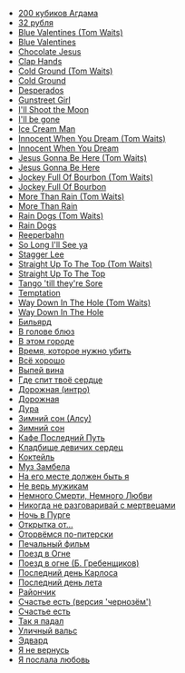 * [200 кубиков Агдама](200%20кубиков%20Агдама)
* [32 рубля](32%20рубля)
* [Blue Valentines (Tom Waits)](Blue%20Valentines%20(Tom%20Waits))
* [Blue Valentines](Blue%20Valentines)
* [Chocolate Jesus](Chocolate%20Jesus)
* [Clap Hands](Clap%20Hands)
* [Cold Ground (Tom Waits)](Cold%20Ground%20(Tom%20Waits))
* [Cold Ground](Cold%20Ground)
* [Desperados](Desperados)
* [Gunstreet Girl](Gunstreet%20Girl)
* [I'll Shoot the Moon](I'll%20Shoot%20the%20Moon)
* [I'll be gone](I'll%20be%20gone)
* [Ice Cream Man](Ice%20Cream%20Man)
* [Innocent When You Dream (Tom Waits)](Innocent%20When%20You%20Dream%20(Tom%20Waits))
* [Innocent When You Dream](Innocent%20When%20You%20Dream)
* [Jesus Gonna Be Here (Tom Waits)](Jesus%20Gonna%20Be%20Here%20(Tom%20Waits))
* [Jesus Gonna Be Here](Jesus%20Gonna%20Be%20Here)
* [Jockey Full Of Bourbon (Tom Waits)](Jockey%20Full%20Of%20Bourbon%20(Tom%20Waits))
* [Jockey Full Of Bourbon](Jockey%20Full%20Of%20Bourbon)
* [More Than Rain (Tom Waits)](More%20Than%20Rain%20(Tom%20Waits))
* [More Than Rain](More%20Than%20Rain)
* [Rain Dogs (Tom Waits)](Rain%20Dogs%20(Tom%20Waits))
* [Rain Dogs](Rain%20Dogs)
* [Reeperbahn](Reeperbahn)
* [So Long I'll See ya](So%20Long%20I'll%20See%20ya)
* [Stagger Lee](Stagger%20Lee)
* [Straight Up To The Top (Tom Waits)](Straight%20Up%20To%20The%20Top%20(Tom%20Waits))
* [Straight Up To The Top](Straight%20Up%20To%20The%20Top)
* [Tango 'till they're Sore](Tango%20'till%20they're%20Sore)
* [Temptation](Temptation)
* [Way Down In The Hole (Tom Waits)](Way%20Down%20In%20The%20Hole%20(Tom%20Waits))
* [Way Down In The Hole](Way%20Down%20In%20The%20Hole)
* [Бильярд](Бильярд)
* [В голове блюз](В%20голове%20блюз)
* [В этом городе](В%20этом%20городе)
* [Время, которое нужно убить](Время,%20которое%20нужно%20убить)
* [Всё хорошо](Всё%20хорошо)
* [Выпей вина](Выпей%20вина)
* [Где спит твоё сердце](Где%20спит%20твоё%20сердце)
* [Дорожная (интро)](Дорожная%20(интро))
* [Дорожная](Дорожная)
* [Дура](Дура)
* [Зимний сон (Алсу)](Зимний%20сон%20(Алсу))
* [Зимний сон](Зимний%20сон)
* [Кафе Последний Путь](Кафе%20Последний%20Путь)
* [Кладбище девичих сердец](Кладбище%20девичих%20сердец)
* [Коктейль](Коктейль)
* [Муз Замбела](Муз%20Замбела)
* [На его месте должен быть я](На%20его%20месте%20должен%20быть%20я)
* [Не верь мужикам](Не%20верь%20мужикам)
* [Немного Смерти, Немного Любви](Немного%20Смерти,%20Немного%20Любви)
* [Никогда не разговаривай с мертвецами](Никогда%20не%20разговаривай%20с%20мертвецами)
* [Ночь в Пурге](Ночь%20в%20Пурге)
* [Открытка от...](Открытка%20от...)
* [Оторвёмся по-питерски](Оторвёмся%20по-питерски)
* [Печальный фильм](Печальный%20фильм)
* [Поезд в Огне](Поезд%20в%20Огне)
* [Поезд в огне (Б. Гребенщиков)](Поезд%20в%20огне%20(Б.%20Гребенщиков))
* [Последний день Карлоса](Последний%20день%20Карлоса)
* [Последний день лета](Последний%20день%20лета)
* [Райончик](Райончик)
* [Счастье есть (версия 'чернозём')](Счастье%20есть%20(версия%20'чернозём'))
* [Счастье есть](Счастье%20есть)
* [Так я падал](Так%20я%20падал)
* [Уличный вальс](Уличный%20вальс)
* [Эдвард](Эдвард)
* [Я не вернусь](Я%20не%20вернусь)
* [Я послала любовь](Я%20послала%20любовь)